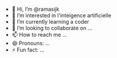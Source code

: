 - 👋 Hi, I’m @ramasijk
- 👀 I’m interested in l'inteigence artificielle
- 🌱 I’m currently learning a coder
- 💞️ I’m looking to collaborate on ...
- 📫 How to reach me ...
- 😄 Pronouns: ...
- ⚡ Fun fact: ...

<!---
ramasijk/ramasijk is a ✨ special ✨ repository because its `README.md` (this file) appears on your GitHub profile.
You can click the Preview link to take a look at your changes.
--->
